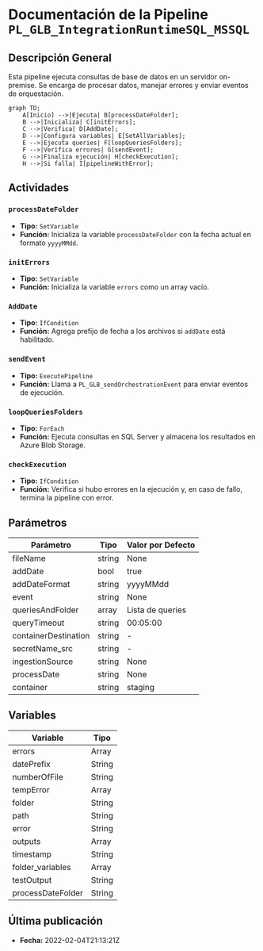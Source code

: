 # Documentación de la Pipeline `PL_GLB_IntegrationRuntimeSQL_MSSQL`

## Descripción General
Esta pipeline ejecuta consultas de base de datos en un servidor on-premise. Se encarga de procesar datos, manejar errores y enviar eventos de orquestación. 

```mermaid
graph TD;
    A[Inicio] -->|Ejecuta| B[processDateFolder];
    B -->|Inicializa| C[initErrors];
    C -->|Verifica| D[AddDate];
    D -->|Configura variables| E[SetAllVariables];
    E -->|Ejecuta queries| F[loopQueriesFolders];
    F -->|Verifica errores| G[sendEvent];
    G -->|Finaliza ejecución| H[checkExecution];
    H -->|Si falla| I[pipelineWithError];
```

## Actividades

### `processDateFolder`
- **Tipo:** `SetVariable`
- **Función:** Inicializa la variable `processDateFolder` con la fecha actual en formato `yyyyMMdd`.

### `initErrors`
- **Tipo:** `SetVariable`
- **Función:** Inicializa la variable `errors` como un array vacío.

### `AddDate`
- **Tipo:** `IfCondition`
- **Función:** Agrega prefijo de fecha a los archivos si `addDate` está habilitado.

### `sendEvent`
- **Tipo:** `ExecutePipeline`
- **Función:** Llama a `PL_GLB_sendOrchestrationEvent` para enviar eventos de ejecución.

### `loopQueriesFolders`
- **Tipo:** `ForEach`
- **Función:** Ejecuta consultas en SQL Server y almacena los resultados en Azure Blob Storage.

### `checkExecution`
- **Tipo:** `IfCondition`
- **Función:** Verifica si hubo errores en la ejecución y, en caso de fallo, termina la pipeline con error.

## Parámetros

| Parámetro            | Tipo   | Valor por Defecto |
|----------------------|--------|------------------|
| fileName            | string | None             |
| addDate             | bool   | true             |
| addDateFormat       | string | yyyyMMdd         |
| event              | string | None             |
| queriesAndFolder   | array  | Lista de queries |
| queryTimeout       | string | 00:05:00         |
| containerDestination | string | -               |
| secretName_src     | string | -               |
| ingestionSource    | string | None            |
| processDate       | string | None            |
| container         | string | staging         |

## Variables

| Variable            | Tipo   |
|---------------------|--------|
| errors             | Array  |
| datePrefix         | String |
| numberOfFile       | String |
| tempError         | Array  |
| folder            | String |
| path              | String |
| error             | String |
| outputs           | Array  |
| timestamp         | String |
| folder_variables  | Array  |
| testOutput        | String |
| processDateFolder | String |

## Última publicación
- **Fecha:** 2022-02-04T21:13:21Z
